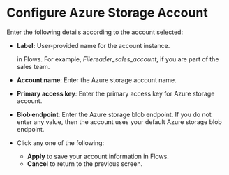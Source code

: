 # Configure Azure Storage Account

Enter the following details according to the account selected: 

* **Label:** User-provided name for the account instance.

  in Flows. For example, _Filereader\_sales\_account_, if you are part of the sales team.

* **Account name**: Enter the Azure storage account name.
* **Primary access key**: Enter the primary access key for Azure storage account.
* **Blob endpoint**: Enter the Azure storage blob endpoint. If you do not enter any value, then the account uses your default Azure storage blob endpoint.
* Click any one of the following:
  * **Apply** to save your account information in Flows.
  * **Cancel** to return to the previous screen.

